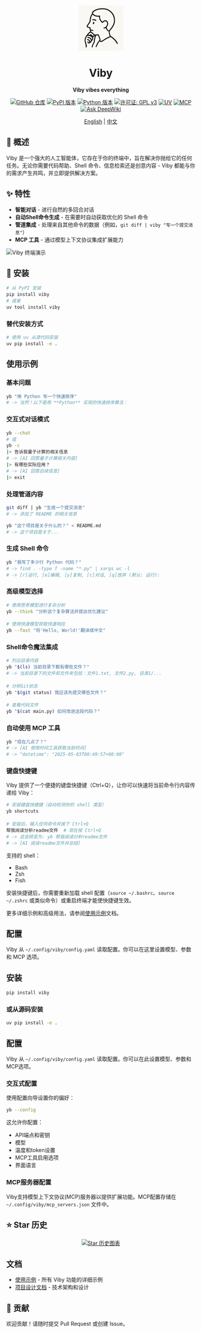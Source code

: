 <div align="center">
  <img src="https://raw.githubusercontent.com/JohanLi233/viby/main/assets/viby-icon.png" alt="Viby 图标" width="120" height="120">
  <h1>Viby</h1>
  <p><strong>Viby vibes everything</strong></p>
</div>

<p align="center">
  <a href="https://github.com/JohanLi233/viby"><img src="https://img.shields.io/badge/GitHub-viby-181717?logo=github" alt="GitHub 仓库"></a>
  <a href="https://pypi.org/project/viby/"><img src="https://img.shields.io/pypi/v/viby?color=brightgreen" alt="PyPI 版本"></a>
  <a href="https://www.python.org/downloads/release/python-3100/"><img src="https://img.shields.io/badge/python-3.10%2B-blue" alt="Python 版本"></a>
  <a href="https://www.gnu.org/licenses/gpl-3.0"><img src="https://img.shields.io/badge/License-GPLv3-blue.svg" alt="许可证: GPL v3"></a>
  <a href="https://github.com/astral-sh/uv"><img src="https://img.shields.io/badge/UV-Package%20Manager-blueviolet" alt="UV"></a>
  <a href="https://github.com/estitesc/mission-control-link"><img src="https://img.shields.io/badge/MCP-Compatible-brightgreen" alt="MCP"></a>
  <a href="https://deepwiki.com/JohanLi233/viby"><img src="https://deepwiki.com/badge.svg" alt="Ask DeepWiki"></a>
</p>

<p align="center">
  <a href="https://github.com/JohanLi233/viby/blob/main/README.md">English</a> | 
  <a href="https://github.com/JohanLi233/viby/blob/main/README.zh-CN.md">中文</a>
</p>

## 🚀 概述

Viby 是一个强大的人工智能体，它存在于你的终端中，旨在解决你抛给它的任何任务。无论你需要代码帮助、Shell 命令、信息检索还是创意内容 - Viby 都能与你的需求产生共鸣，并立即提供解决方案。

## ✨ 特性

- **智能对话** - 进行自然的多回合对话
- **自动Shell命令生成** - 在需要时自动获取优化的 Shell 命令
- **管道集成** - 处理来自其他命令的数据（例如，`git diff | viby "写一个提交消息"`）
- **MCP 工具** - 通过模型上下文协议集成扩展能力

![Viby 终端演示](https://raw.githubusercontent.com/JohanLi233/viby/main/assets/terminal-demo.png)

## 🔧 安装

```sh
# 从 PyPI 安装
pip install viby
# 或者
uv tool install viby
```

### 替代安装方式

```sh
# 使用 uv 从源代码安装
uv pip install -e .
```

## 使用示例

### 基本问题

```sh
yb "用 Python 写一个快速排序"
# -> 当然！以下是用 **Python** 实现的快速排序算法：
```

### 交互式对话模式

```sh
yb --chat
# 或
yb -c
|> 告诉我量子计算的相关信息
# -> [AI 回答量子计算相关内容]
|> 有哪些实际应用？
# -> [AI 回答后续信息]
|> exit
```

### 处理管道内容

```sh
git diff | yb "生成一个提交消息"
# -> 添加了 README 的相关信息
```

```sh
yb "这个项目是关于什么的？" < README.md
# -> 这个项目是关于...
```

### 生成 Shell 命令

```sh
yb "我写了多少行 Python 代码？"
# -> find . -type f -name "*.py" | xargs wc -l
# -> [r]运行, [e]编辑, [y]复制, [c]对话, [q]放弃 (默认: 运行): 
```

### 高级模型选择

```sh
# 使用思考模型进行复杂分析
yb --think "分析这个复杂算法并提出优化建议"

# 使用快速模型获取快速响应
yb --fast "将'Hello, World!'翻译成中文"
```

### Shell命令魔法集成

```sh
# 列出目录内容
yb "$(ls) 当前目录下都有哪些文件？"
# -> 当前目录下的文件和文件夹包括：文件1.txt, 文件2.py, 目录1/...

# 分析Git状态
yb "$(git status) 我应该先提交哪些文件？"

# 查看代码文件
yb "$(cat main.py) 如何改进这段代码？"
```

### 自动使用 MCP 工具

```sh
yb "现在几点了？"
# -> [AI 使用时间工具获取当前时间]
# -> "datetime": "2025-05-03T00:49:57+08:00"
```

### 键盘快捷键

Viby 提供了一个便捷的键盘快捷键（Ctrl+Q），让你可以快速将当前命令行内容传递给 Viby：

```sh
# 安装键盘快捷键（自动检测你的 shell 类型）
yb shortcuts

# 安装后，输入任何命令并按下 Ctrl+Q
帮我阅读分析readme文件  # 现在按 Ctrl+Q
# -> 这会转变为: yb 帮我阅读分析readme文件
# -> [AI 阅读readme文件并总结]
```

支持的 shell：
- Bash
- Zsh
- Fish

安装快捷键后，你需要重新加载 shell 配置（`source ~/.bashrc`、`source ~/.zshrc` 或类似命令）或重启终端才能使快捷键生效。

更多详细示例和高级用法，请参阅[使用示例](./docs/viby_使用示例.md)文档。
## 配置

Viby 从 `~/.config/viby/config.yaml` 读取配置。你可以在这里设置模型、参数和 MCP 选项。

## 安装

```sh
pip install viby
```
### 或从源码安装
```sh
uv pip install -e .
```

## 配置

Viby 从 `~/.config/viby/config.yaml` 读取配置。你可以在此设置模型、参数和MCP选项。

### 交互式配置

使用配置向导设置你的偏好：

```sh
yb --config
```

这允许你配置：
- API端点和密钥
- 模型
- 温度和token设置
- MCP工具启用选项
- 界面语言

### MCP服务器配置

Viby支持模型上下文协议(MCP)服务器以提供扩展功能。MCP配置存储在 `~/.config/viby/mcp_servers.json` 文件中。

## ⭐ Star 历史

<div align="center">
  <a href="https://star-history.com/#JohanLi233/viby&Date">
    <img src="https://api.star-history.com/svg?repos=JohanLi233/viby&type=Date" alt="Star 历史图表" style="max-width:100%;">
  </a>
</div>

## 文档

- [使用示例](./docs/viby_使用示例.md) - 所有 Viby 功能的详细示例
- [项目设计文档](./docs/viby_项目设计文档.md) - 技术架构和设计


## 🤝 贡献

欢迎贡献！请随时提交 Pull Request 或创建 Issue。
